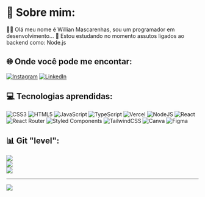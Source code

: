 # 💫 Sobre mim:
🙋‍♂️ Olá meu nome é Willian Mascarenhas, sou um programador em desenvolvimento... 
🌱 Estou estudando no momento assutos ligados ao backend como: Node.js


## 🌐 Onde você pode me encontar:
[![Instagram](https://img.shields.io/badge/Instagram-%23E4405F.svg?logo=Instagram&logoColor=white)](https://instagram.com/https://www.instagram.com/willmasca_/) [![LinkedIn](https://img.shields.io/badge/LinkedIn-%230077B5.svg?logo=linkedin&logoColor=white)](https://linkedin.com/in/https://www.linkedin.com/in/willian-mascarenhas/) 

## 💻 Tecnologias aprendidas:
![CSS3](https://img.shields.io/badge/css3-%231572B6.svg?style=for-the-badge&logo=css3&logoColor=white) ![HTML5](https://img.shields.io/badge/html5-%23E34F26.svg?style=for-the-badge&logo=html5&logoColor=white) ![JavaScript](https://img.shields.io/badge/javascript-%23323330.svg?style=for-the-badge&logo=javascript&logoColor=%23F7DF1E) ![TypeScript](https://img.shields.io/badge/typescript-%23007ACC.svg?style=for-the-badge&logo=typescript&logoColor=white) ![Vercel](https://img.shields.io/badge/vercel-%23000000.svg?style=for-the-badge&logo=vercel&logoColor=white) ![NodeJS](https://img.shields.io/badge/node.js-6DA55F?style=for-the-badge&logo=node.js&logoColor=white) ![React](https://img.shields.io/badge/react-%2320232a.svg?style=for-the-badge&logo=react&logoColor=%2361DAFB) ![React Router](https://img.shields.io/badge/React_Router-CA4245?style=for-the-badge&logo=react-router&logoColor=white) ![Styled Components](https://img.shields.io/badge/styled--components-DB7093?style=for-the-badge&logo=styled-components&logoColor=white) ![TailwindCSS](https://img.shields.io/badge/tailwindcss-%2338B2AC.svg?style=for-the-badge&logo=tailwind-css&logoColor=white) ![Canva](https://img.shields.io/badge/Canva-%2300C4CC.svg?style=for-the-badge&logo=Canva&logoColor=white) 	![Figma](https://img.shields.io/badge/figma-%23F24E1E.svg?style=for-the-badge&logo=figma&logoColor=white)
## 📊 Git "level":
![](https://github-readme-stats.vercel.app/api?username=WillianMascarenhas&theme=radical&hide_border=true&include_all_commits=false&count_private=false)<br/>
![](https://github-readme-streak-stats.herokuapp.com/?user=WillianMascarenhas&theme=radical&hide_border=true)<br/>
![](https://github-readme-stats.vercel.app/api/top-langs/?username=WillianMascarenhas&theme=radical&hide_border=true&include_all_commits=false&count_private=false&layout=compact)

---
[![](https://visitcount.itsvg.in/api?id=WillianMascarenhas&icon=0&color=5)](https://visitcount.itsvg.in)

<!-- Proudly created with GPRM ( https://gprm.itsvg.in ) -->
